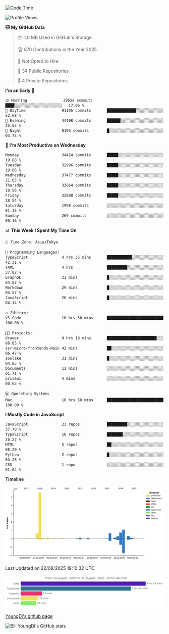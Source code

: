 <!--START_SECTION:waka-->
![Code Time](http://img.shields.io/badge/Code%20Time-1%2C390%20hrs-blue)

![Profile Views](http://img.shields.io/badge/Profile%20Views-0-blue)

**🐱 My GitHub Data** 

> 📦 1.0 MB Used in GitHub's Storage 
 > 
> 🏆 870 Contributions in the Year 2025
 > 
> 🚫 Not Opted to Hire
 > 
> 📜 34 Public Repositories 
 > 
> 🔑 4 Private Repositories 
 > 
**I'm an Early 🐤** 

```text
🌞 Morning                29528 commits       ████░░░░░░░░░░░░░░░░░░░░░   17.06 % 
🌆 Daytime                91195 commits       █████████████░░░░░░░░░░░░   52.68 % 
🌃 Evening                44198 commits       ██████░░░░░░░░░░░░░░░░░░░   25.53 % 
🌙 Night                  8195 commits        █░░░░░░░░░░░░░░░░░░░░░░░░   04.73 % 
```
📅 **I'm Most Productive on Wednesday** 

```text
Monday                   34424 commits       █████░░░░░░░░░░░░░░░░░░░░   19.88 % 
Tuesday                  32996 commits       █████░░░░░░░░░░░░░░░░░░░░   19.06 % 
Wednesday                37477 commits       █████░░░░░░░░░░░░░░░░░░░░   21.65 % 
Thursday                 33864 commits       █████░░░░░░░░░░░░░░░░░░░░   19.56 % 
Friday                   32088 commits       █████░░░░░░░░░░░░░░░░░░░░   18.54 % 
Saturday                 1998 commits        ░░░░░░░░░░░░░░░░░░░░░░░░░   01.15 % 
Sunday                   269 commits         ░░░░░░░░░░░░░░░░░░░░░░░░░   00.16 % 
```


📊 **This Week I Spent My Time On** 

```text
🕑︎ Time Zone: Asia/Tokyo

💬 Programming Languages: 
TypeScript               4 hrs 35 mins       ███████████░░░░░░░░░░░░░░   42.31 % 
YAML                     4 hrs               █████████░░░░░░░░░░░░░░░░   37.02 % 
GraphQL                  31 mins             █░░░░░░░░░░░░░░░░░░░░░░░░   04.82 % 
Markdown                 29 mins             █░░░░░░░░░░░░░░░░░░░░░░░░   04.57 % 
JavaScript               26 mins             █░░░░░░░░░░░░░░░░░░░░░░░░   04.14 % 

🔥 Editors: 
VS Code                  10 hrs 50 mins      █████████████████████████   100.00 % 

🐱‍💻 Projects: 
drawer                   9 hrs 19 mins       ██████████████████████░░░   86.05 % 
ssr-micro-frontends-main 42 mins             ██░░░░░░░░░░░░░░░░░░░░░░░   06.47 % 
zoolake                  31 mins             █░░░░░░░░░░░░░░░░░░░░░░░░   04.85 % 
Documents                11 mins             ░░░░░░░░░░░░░░░░░░░░░░░░░   01.71 % 
priveui                  4 mins              ░░░░░░░░░░░░░░░░░░░░░░░░░   00.65 % 

💻 Operating System: 
Mac                      10 hrs 50 mins      █████████████████████████   100.00 % 
```

**I Mostly Code in JavaScript** 

```text
JavaScript               23 repos            █████████░░░░░░░░░░░░░░░░   37.70 % 
TypeScript               16 repos            ███████░░░░░░░░░░░░░░░░░░   26.23 % 
HTML                     5 repos             ██░░░░░░░░░░░░░░░░░░░░░░░   08.20 % 
Python                   2 repos             █░░░░░░░░░░░░░░░░░░░░░░░░   03.28 % 
CSS                      1 repo              ░░░░░░░░░░░░░░░░░░░░░░░░░   01.64 % 
```



**Timeline**

![Lines of Code chart](https://raw.githubusercontent.com/Youngdi/Youngdi/master/assets/bar_graph.png)


 Last Updated on 22/08/2025 19:10:32 UTC
<!--END_SECTION:waka-->

![wakatime](./images/stat.svg)

[YoungDi's github page](https://youngdi.github.io)

![Bill YoungDi's GitHub stats](https://github-readme-stats.vercel.app/api?username=youngdi&count_private=true&show_icons=true)
